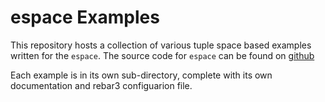 # espace Examples

This repository hosts a collection of various tuple space based
examples written for the `espace`. The source code for `espace` can be
found on [github](https://github.com/fredyouhanaie/espace)

Each example is in its own sub-directory, complete with its own
documentation and rebar3 configuarion file.
